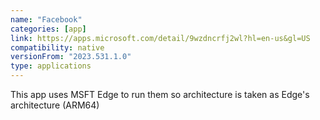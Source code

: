 ```yaml
---
name: "Facebook"
categories: [app]
link: https://apps.microsoft.com/detail/9wzdncrfj2wl?hl=en-us&gl=US
compatibility: native
versionFrom: "2023.531.1.0"
type: applications
---
```


This app uses MSFT Edge to run them so architecture is taken as Edge's architecture (ARM64)